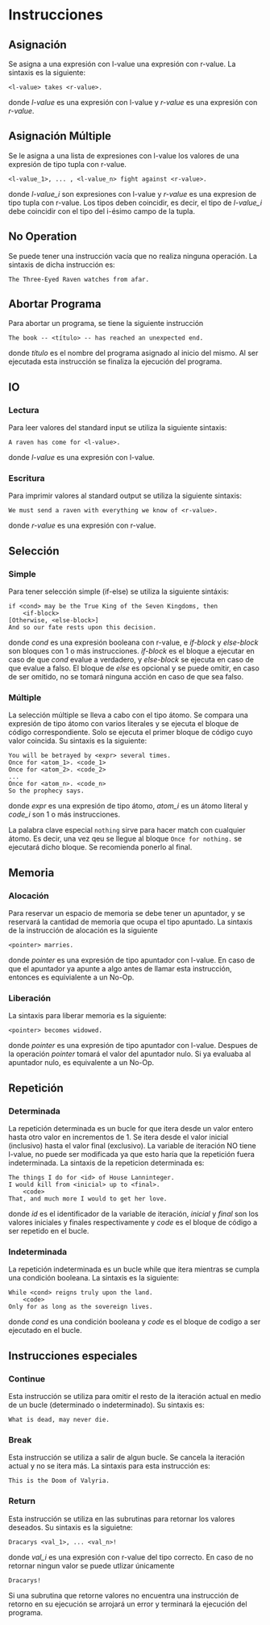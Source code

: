 # Instrucciones

## Asignación

Se asigna a una expresión con l-value una expresión con r-value.
La sintaxis es la siguiente:
```
<l-value> takes <r-value>.
```
donde *l-value* es una expresión con l-value y *r-value*
es una expresión con *r-value*.

## Asignación Múltiple

Se le asigna a una lista de expresiones con l-value los valores
de una expresión de tipo tupla con r-value.
```
<l-value_1>, ... , <l-value_n> fight against <r-value>.
```
donde *l-value_i* son expresiones con l-value y *r-value*
es una expresion de tipo tupla con r-value. Los tipos deben
coincidir, es decir, el tipo de *l-value_i* debe coincidir
con el tipo del i-ésimo campo de la tupla.

## No Operation

Se puede tener una instrucción vacía que no realiza ninguna
operación. La sintaxis de dicha instrucción es:

```
The Three-Eyed Raven watches from afar.
```

## Abortar Programa

Para abortar un programa, se tiene la siguiente instrucción

```
The book -- <título> -- has reached an unexpected end.
```
donde *título* es el nombre del programa asignado al inicio
del mismo. Al ser ejecutada esta instrucción se finaliza
la ejecución del programa.

## IO

### Lectura

Para leer valores del standard input se utiliza la siguiente
sintaxis:
```
A raven has come for <l-value>.
```
donde *l-value* es una expresión con l-value.

### Escritura

Para imprimir valores al standard output se utiliza la siguiente
sintaxis:

```
We must send a raven with everything we know of <r-value>.
```
donde *r-value* es una expresión con r-value.

## Selección

### Simple

Para tener selección simple (if-else) se utiliza la siguiente
sintáxis:
```
if <cond> may be the True King of the Seven Kingdoms, then
    <if-block>
[Otherwise, <else-block>]
And so our fate rests upon this decision.
```
donde *cond* es una expresión booleana con r-value, e *if-block*
y *else-block* son bloques con 1 o más instrucciones.
*if-block* es el bloque a ejecutar en caso de que *cond*
evalue a verdadero, y *else-block* se ejecuta en caso de
que evalue a falso. El bloque de *else* es opcional y se
puede omitir, en caso de ser omitido, no se tomará ninguna
acción en caso de que sea falso.

### Múltiple

La selección múltiple se lleva a cabo con el tipo átomo.
Se compara una expresión de tipo átomo con varios literales
y se ejecuta el bloque de código correspondiente. Solo
se ejecuta el primer bloque de código cuyo valor coincida.
Su sintaxis es la siguiente:

```
You will be betrayed by <expr> several times.
Once for <atom_1>. <code_1>
Once for <atom_2>. <code_2>
...
Once for <atom_n>. <code_n>
So the prophecy says.
```
donde *expr* es una expresión de tipo átomo,
*atom_i* es un átomo literal y *code_i* son 1 o más
instrucciones.

La palabra clave especial `nothing` sirve para hacer match
con cualquier átomo. Es decir, una vez qeu se llegue al
bloque `Once for nothing.` se ejecutará dicho bloque. Se
recomienda ponerlo al final.

## Memoria

### Alocación

Para reservar un espacio de memoria se debe tener
un apuntador, y se reservará la cantidad de memoria
que ocupa el tipo apuntado. La sintaxis de la
instrucción de alocación es la siguiente

```
<pointer> marries.
```
donde *pointer* es una expresión de tipo apuntador
con l-value. En caso de que el apuntador ya apunte
a algo antes de llamar esta instrucción, entonces
es equivialente a un No-Op.

### Liberación

La sintaxis para liberar memoria es la siguiente:
```
<pointer> becomes widowed.
```
donde *pointer* es una expresión de tipo apuntador
con l-value. Despues de la operación *pointer* tomará
el valor del apuntador nulo. Si ya evaluaba al
apuntador nulo, es equivalente a un No-Op.

## Repetición

### Determinada

La repetición determinada es un bucle for que itera desde
un valor entero hasta otro valor en incrementos de 1.
Se itera desde el valor inicial (inclusivo) hasta el valor
final (exclusivo). La variable de iteración NO tiene l-value,
no puede ser modificada ya que esto haría que la repetición
fuera indeterminada. La sintaxis de la repeticion determinada
es:

```
The things I do for <id> of House Lanninteger.
I would kill from <inicial> up to <final>.
    <code>
That, and much more I would to get her love.
```
donde *id* es el identificador de la variable de iteración,
*inicial* y *final* son los valores iniciales y finales
respectivamente y *code* es el bloque de código a
ser repetido en el bucle.

### Indeterminada

La repetición indeterminada es un bucle while que itera
mientras se cumpla una condición booleana. La sintaxis
es la siguiente:

```
While <cond> reigns truly upon the land.
    <code>
Only for as long as the sovereign lives.
```
donde *cond* es una condición booleana y *code* es el
bloque de codigo a ser ejecutado en el bucle.

## Instrucciones especiales

### Continue

Esta instrucción se utiliza para omitir el resto de la iteración
actual en medio de un bucle (determinado o indeterminado).
Su sintaxis es:
```
What is dead, may never die.
```

### Break

Esta instrucción se utiliza a salir de algun bucle. Se cancela
la iteración actual y no se itera más. La sintaxis para
esta instrucción es:
```
This is the Doom of Valyria.
```

### Return

Esta instrucción se utiliza en las subrutinas para retornar
los valores deseados. Su sintaxis es la siguietne:
```
Dracarys <val_1>, ... <val_n>!
```
donde *val_i* es una expresión con r-value del tipo correcto.
En caso de no retornar ningun valor se puede utlizar
únicamente
```
Dracarys!
```

Si una subrutina que retorne valores
no encuentra una instrucción de retorno en su ejecución
se arrojará un error y terminará la ejecución del programa.
